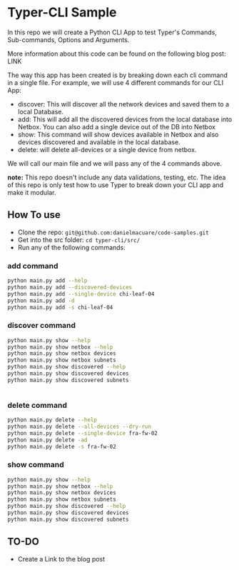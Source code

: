 # Typer-CLI Sample

In this repo we will create a Python CLI App to test Typer's Commands, Sub-commands, Options and Arguments.

More information about this code can be found on the following blog post: LINK

The way this app has been created is by breaking down each cli command in  a single file. For example, we will use 4 different commands for our CLI App:

- discover: This will discover all the network devices and saved them to a local Database.
- add: This will add all the discovered devices from the local database into Netbox. You can also add a single device out of the DB into Netbox
- show: This command will show devices available in Netbox and also devices discovered and available in the local database.
- delete: will delete all-devices or a single device from netbox.

We will call our main file and we will pass any of the 4 commands above.

**note:** This repo doesn't include any data validations, testing, etc. The idea of this repo is only test how to use Typer to break down your CLI app and make it modular.

## How To use

- Clone the repo: `git@github.com:danielmacuare/code-samples.git`
- Get into the src folder: `cd typer-cli/src/`
- Run any of the following commands:

### add command

```bash
python main.py add --help
python main.py add --discovered-devices
python main.py add --single-device chi-leaf-04
python main.py add -d
python main.py add -s chi-leaf-04
```

### discover command

```bash
python main.py show --help
python main.py show netbox --help
python main.py show netbox devices
python main.py show netbox subnets
python main.py show discovered --help
python main.py show discovered devices
python main.py show discovered subnets
 
```

### delete command

```bash
python main.py delete --help
python main.py delete --all-devices --dry-run
python main.py delete --single-device fra-fw-02
python main.py delete -ad
python main.py delete -s fra-fw-02
```

### show command

```bash
python main.py show --help
python main.py show netbox --help
python main.py show netbox devices
python main.py show netbox subnets
python main.py show discovered --help
python main.py show discovered devices
python main.py show discovered subnets
```

## TO-DO

- Create a Link to the blog post
